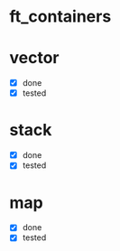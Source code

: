 # ft_containers

 # vector

 - [x] done
 - [x] tested

# stack

 - [x] done
 - [x] tested

# map

 - [x] done
 - [x] tested
